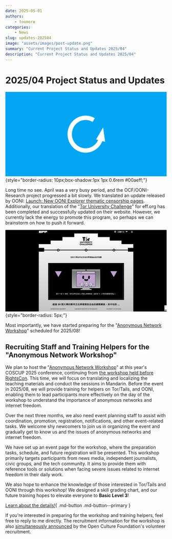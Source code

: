 ```yaml
---
date: 2025-05-01
authors:
    - toomore
categories:
    - News
slug: updates-202504
image: "assets/images/post-update.png"
summary: "Current Project Status and Updates 2025/04"
description: "Current Project Status and Updates 2025/04"
---
```

# 2025/04 Project Status and Updates

![2025/04 Project Status and Updates](./assets/images/post-update.png){style="border-radius: 10px;box-shadow:1px 1px 0.6rem #00aeff;"}

Long time no see. April was a very busy period, and the OCF/OONI-Research project progressed a bit slowly. We translated an update released by OONI: [Launch: New OONI Explorer thematic censorship pages](https://ooni-research.ocf.tw/docs/blog/2025/04/2025-ooni-explorer-thematic-censorship-pages/). Additionally, our translation of the "[Tor University Challenge](https://toruniversity.eff.org/zh-tw/)" for eff.org has been completed and successfully updated on their website. However, we currently lack the energy to promote this program, so perhaps we can brainstorm on how to push it forward.

![EFF, Tor University](./assets/images/eff-tor-university-zh-tw.png){style="border-radius: 5px;"}

Most importantly, we have started preparing for the "[Anonymous Network Workshop](../../event-workshop-2025.md)" scheduled for 2025/08!

## Recruiting Staff and Training Helpers for the "Anonymous Network Workshop"

We plan to host the "[Anonymous Network Workshop](../../event-workshop-2025.md)" at this year's COSCUP 2025 conference, continuing from [the workshop held before RightsCon](./rightscon25-pre-event.md). This time, we will focus on translating and localizing the teaching materials and conduct the sessions in Mandarin. Before the event in 2025/08, we will provide training for helpers on Tor/Tails, and OONI, enabling them to lead participants more effectively on the day of the workshop to understand the importance of anonymous networks and internet freedom.

Over the next three months, we also need event planning staff to assist with coordination, promotion, registration, notifications, and other event-related tasks. We welcome shy newcomers to join us in organizing the event and gradually get to know us and the issues of anonymous networks and internet freedom.

We have set up an event page for the workshop, where the preparation tasks, schedule, and future registration will be presented. This workshop primarily targets participants from news media, independent journalists, civic groups, and the tech community. It aims to provide them with reference tools or solutions when facing severe issues related to internet freedom in their daily work.

We also hope to enhance the knowledge of those interested in Tor/Tails and OONI through this workshop! We designed a skill grading chart, and our future training hopes to elevate everyone to **Basic Level 3**!

[Learn about the details!](../../event-workshop-2025.md){ .md-button .md-button--primary }

If you're interested in preparing for the workshop and training helpers, feel free to reply to me directly. The recruitment information for the workshop is also [simultaneously announced](https://volunteer.ocf.tw/blog/) by the Open Culture Foundation's volunteer recruitment.
